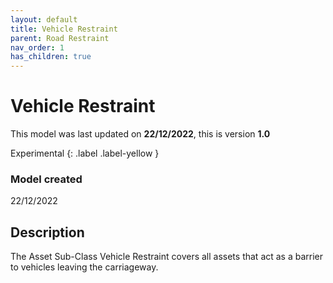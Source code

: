 ```yaml
---
layout: default
title: Vehicle Restraint
parent: Road Restraint
nav_order: 1
has_children: true
---
```


# Vehicle Restraint
This model was last updated on **22/12/2022**, this is version **1.0**

Experimental
{: .label .label-yellow }

### Model created
22/12/2022

## Description
The Asset Sub-Class Vehicle Restraint covers all assets that act as a barrier to vehicles leaving the carriageway.